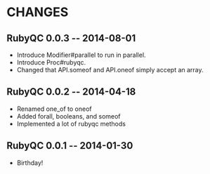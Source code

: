 # CHANGES

## RubyQC 0.0.3 -- 2014-08-01

* Introduce Modifier#parallel to run in parallel.
* Introduce Proc#rubyqc.
* Changed that API.someof and API.oneof simply accept an array.

## RubyQC 0.0.2 -- 2014-04-18

* Renamed one_of to oneof
* Added forall, booleans, and someof
* Implemented a lot of rubyqc methods

## RubyQC 0.0.1 -- 2014-01-30

* Birthday!
